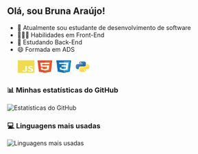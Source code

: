 ## Olá, sou  Bruna Araújo!

- 🔭 Atualmente sou estudante de desenvolvimento de software 
- 👩🏻‍💻 Habilidades em Front-End
- 🤔 Estudando Back-End
- 😄 Formada em ADS
  <div style="display: inline_block"><br>
  <img align="center" alt="Bruna-Js" height="30" width="40" src="https://raw.githubusercontent.com/devicons/devicon/master/icons/javascript/javascript-plain.svg">
  <img align="center" alt="Bruna-HTML" height="30" width="40" src="https://raw.githubusercontent.com/devicons/devicon/master/icons/html5/html5-original.svg">
  <img align="center" alt="Bruna-CSS" height="30" width="40" src="https://raw.githubusercontent.com/devicons/devicon/master/icons/css3/css3-original.svg">
  <img align="center" alt="Bruna-Python" height="30" width="40" src="https://raw.githubusercontent.com/devicons/devicon/master/icons/python/python-original.svg">
</div>
  
  ##

  ### 📊 Minhas estatísticas do GitHub
![Estatísticas do GitHub](https://github-readme-stats.vercel.app/api?username=BrunadeAraujo&show_icons=true&theme=radical)

### 💻 Linguagens mais usadas
![Linguagens mais usadas](https://github-readme-stats.vercel.app/api/top-langs/?username=BrunadeAraujo&layout=compact&theme=radical)


 
